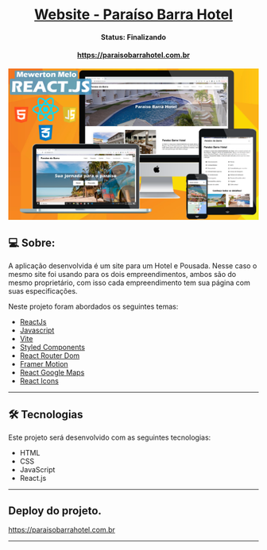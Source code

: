 <p align="center">
  <h1 align="center"><a href="#">Website - Paraíso Barra Hotel</a></h1>
</p>

<h4 align="center"> 
	 Status: Finalizando
</h4>
<p align="center">
  <h4 align="center"><a href="https://paraisobarrahotel.com.br">https://paraisobarrahotel.com.br</a></h4>
</p>

<p align="center">
  <img width="800" src="./src/assets/apresentarhotel.png">
</p>

## 💻 Sobre:

A aplicação desenvolvida é um site para um Hotel e Pousada.
Nesse caso o mesmo site foi usando para os dois empreendimentos,
ambos são do mesmo proprietário, com isso cada empreendimento tem
sua página com suas especificações. 

Neste projeto foram abordados os seguintes temas:

- [ReactJs](https://reactjs.org)
- [Javascript](https://developer.mozilla.org/pt-BR/docs/Web/JavaScript)
- [Vite](https://vitejs.dev/)
- [Styled Components](https://styled-components.com/)
- [React Router Dom](https://react-icons.github.io/react-icons/)
- [Framer Motion](https://www.npmjs.com/package/framer-motion)
- [React Google Maps](https://www.npmjs.com/package/@react-google-maps/api)
- [React Icons](https://react-icons.github.io/react-icons)

---

## 🛠 Tecnologias

Este projeto será desenvolvido com as seguintes tecnologias:

- HTML
- CSS
- JavaScript
- React.js

---

## Deploy do projeto.
https://paraisobarrahotel.com.br


---



